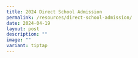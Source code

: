 ```yaml
---
title: 2024 Direct School Admission
permalink: /resources/direct-school-admission/
date: 2024-04-19
layout: post
description: ""
image: ""
variant: tiptap
---
```

